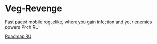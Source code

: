 # Veg-Revenge
Fast paced mobile roguelike, where you gain infection and your enemies powers
[Pitch RU](https://docs.google.com/presentation/d/1ZanLoWimlWvvZn56JZQtTZPlkO5fW3KRbDnYHKDFoMs/edit?usp=sharing "Питч проекта")

[Roadmap RU](https://trello.com/b/LG95DTCF/veg-revenge "Дорожная карта проекта")
